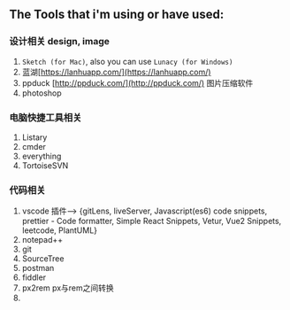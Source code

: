 ## The Tools that i'm using or have used:

### 设计相关 design, image
1. `Sketch (for Mac)`, also you can use `Lunacy (for Windows)`
2. 蓝湖[https://lanhuapp.com/](https://lanhuapp.com/)
3. ppduck [http://ppduck.com/](http://ppduck.com/) 图片压缩软件
4. photoshop


### 电脑快捷工具相关
1. Listary
2. cmder
3. everything
4. TortoiseSVN

### 代码相关

1. vscode 插件--> {gitLens, liveServer, Javascript(es6) code snippets, prettier - Code formatter, Simple React Snippets, Vetur, Vue2 Snippets, leetcode, PlantUML}
2. notepad++
3. git
4. SourceTree
5. postman
6. fiddler
7. px2rem px与rem之间转换
8. 
